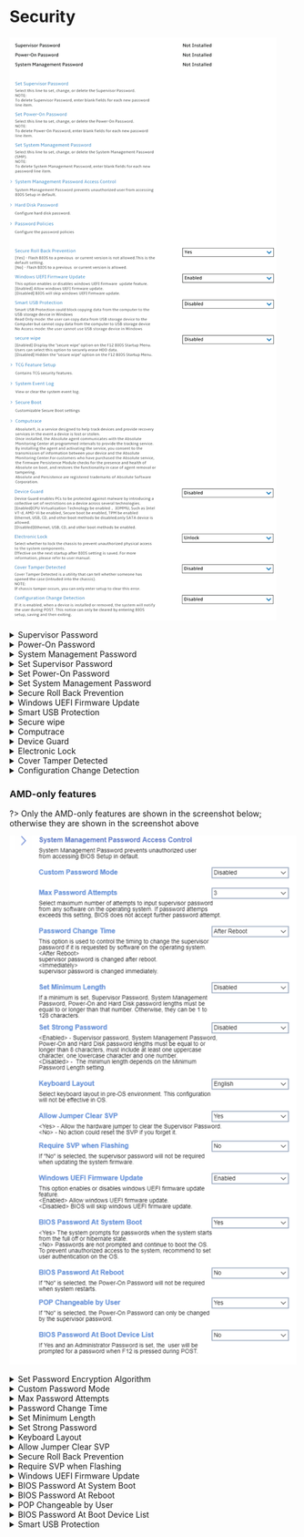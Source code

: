 # Security #
![](./img/security.png)

<details><summary>Supervisor Password</summary>

The supervisor password (SVP) protects the system information stored in UEFI BIOS.

!> When entering the UEFI BIOS menu, enter the correct supervisor password in the window prompted. You also can press Enter to skip the password prompt. However, you cannot change most of the system configuration options in UEFI BIOS.

!> **The supervisor password can be set only through the UEFI BIOS menu**. Once it is in place, then it can be modified Windows Management Instrumentation (WMI) with the Lenovo client-management interface.

If you have set both the supervisor password and power-on password, you can use the supervisor password to access your computer when you turn it on.

!> The supervisor password overrides the power-on password. 

View only.

Shows the current password state.

Possible values:

1.  Not Installed 
2. Installed

| WMI Setting name | Values | SVP / SMP Req'd | AMD/Intel |
|:---|:---|:---|:---|
|  |  |  | Both |
</details>


<details><summary>Power-On Password</summary>

Power-On Password prevents unauthorized users from booting your computer.

View only.

Shows the current password state.

Possible values:

1. Not Installed 
2. Installed

| WMI Setting name | Values | SVP / SMP Req'd | AMD/Intel |
|:---|:---|:---|:---|
|  |  |  | Both |
</details>


<details><summary>System Management Password</summary>

The system management password (SMP) protects the system information stored in UEFI BIOS like a supervisor password, but it has lower authority by default.

?> The system management password can be set through the UEFI BIOS menu or through Windows Management Instrumentation (WMI) with the Lenovo client-management interface. You can enable the system management password to have the same authority as the supervisor password to control security-related features.

View only.

Shows the current password state.

Possible values:

1. Not Installed 
2. Installed

| WMI Setting name | Values | SVP / SMP Req'd | AMD/Intel |
|:---|:---|:---|:---|
|  |  |  | Both |
</details>


<details><summary>Set Supervisor Password</summary>

Set, change or delete the Supervisor Password (SVP).<br>

?> To delete Supervisor Password, enter blank fields for each new password line item.

Parameters:
1. [ Enter New Password ]
2. [ Confirm New Password ]
3. < Actions >:<br>
    a. **Save** – default<br>
    b. Cancel

| WMI Setting name | Values | SVP / SMP Req'd | AMD/Intel |
|:---|:---|:---|:---|
|  |  |  | Both |
</details>


<details><summary>Set Power-On Password</summary>
Set, change or delete the Power-On Password.

?> To delete Power-On Password, enter blank fields for each new password line item.

<!-- TODO: confirm parameters -->

Parameters:
1. [ Enter New Password ]
2. [ Confirm New Password ]
3. < Actions >:<br>
    a. **Save** – default<br>
    b. Cancel

| WMI Setting name | Values | SVP / SMP Req'd | AMD/Intel |
|:---|:---|:---|:---|
|  |  |  | Both |
</details>


<details><summary>Set System Management Password</summary>

Set, change or delete the System Management Password (SMP).

?> To delete System Management Password, enter blank fields for each new password line item.

<!-- TODO: confirm parameters -->

Parameters:
1. [ Enter New Password ]
2. [ Confirm New Password ]
3. < Actions >:<br>
    a. **Save** – default<br>
    b. Cancel

| WMI Setting name | Values | SVP / SMP Req'd | AMD/Intel |
|:---|:---|:---|:---|
|  |  |  | Both |
</details>


<details><summary>Secure Roll Back Prevention</summary>

Whether to prevent Flashing the BIOS to a previous or current version.

Options:

1. **Yes** (prevent) – Default.
2. No (allow).

| WMI Setting name | Values | SVP / SMP Req'd | AMD/Intel |
|:---|:---|:---|:---|
| SecureRollBackPrevention | No, Yes | yes | Both |
</details>


<details><summary>Windows UEFI Firmware Update</summary>

Options:

1. **Enabled** – allow windows UEFI firmware update. Default.
2. Disabled – BIOS will skip windows UEFI firmware update.

| WMI Setting name | Values | SVP / SMP Req'd | AMD/Intel |
|:---|:---|:---|:---|
| WindowsUEFIFirmwareUpdate | Disabled, Enabled | yes | Both |
</details>


<details><summary>Smart USB Protection</summary>

Smart USB Protection blocks copying data from the computer to the USB storage device in windows.<br>

Options:

1. **Disabled** – the user can copy data from and to USB storage device. Default. 
2. Read Only – the user can copy data from USB storage device to the Computer but not from the computer to USB storage device.
3. No Access – the user cannot use USB storage device in OS.

| WMI Setting name | Values | SVP / SMP Req'd | AMD/Intel |
|:---|:---|:---|:---|
| SmartUSBProtection | Disabled, Read Only, No Access | yes | Both |
</details>


<details><summary>Secure wipe</summary>

Whether to display the `secure wipe` option on the F12 BIOS Startup Menu. Users can select this option to securely erase HDD data.

Options:

1. Enabled. 
2. **Disabled** – Default. 

| WMI Setting name | Values | SVP / SMP Req'd | AMD/Intel |
|:---|:---|:---|:---|
| securewipe | Disabled, Enabled | yes | Intel |
</details>


<details><summary>Computrace</summary>

Settings for Absolute Persistence Module.

?> Absolute(c) is a service designed to help track devices and provide recovery services in the event a device is lost or stolen. Once installed, the Absolute agent communicates with the Absolute Monitoring Center and programmed intervals to provide the tracking service. By installing the agent and activating the service, you consent to the transmission of information between your device and the Absolute Monitoring Center. For customers who have purchased the Absolute service, the firmware Persistence Module checks for the presence and health of Absolute on boot, and restores the functionality in case of agent removal or tampering. Absolute and Persistence are registered trademarks of Absolute Software Corporation.

![](./img/computrace.png)

<details><summary>Absolute Persistence Version</summary>

View only. 

| WMI Setting name | Values | SVP / SMP Req'd | AMD/Intel |
|:---|:---|:---|:---|
|  |  |  | Both |
</details>

<details><summary>Absolute Persistence Module</summary>

Whether to enable the firmware Persistence Module of the optional service from Absolute.<br>

Options:

1.	**Enabled** – Default. 
2.	Disabled.
3.	Permanently Disabled. 

!> Selecting `Permanently Disabled` requires additional confirmation, because if Computrace activation is permanently disabled, then you can never enable it again. <br> More information on the official site of [Absolute Software Corporation](https://www.absolute.com/partners/device-manufacturers/lenovo/).

| WMI Setting name | Values | SVP / SMP Req'd | AMD/Intel |
|:---|:---|:---|:---|
| AbsolutePersistenceModule | Disabled, Enabled, Permanently Disabled | yes | Both |
</details>

</details>


<details><summary>Device Guard</summary>

Device Guard enables PCs to be protected against malware by introducing a collective set of restrictions on a device across several technologies. <br>

Options:

1. Enabled – CPU Virtualization Technology to be enabled, IOMMU (Intel Input\Output Memory Management Unit), such as Intel VT-d, AMD-Vi to be enabled, TPM to be enabled. 
Ethernet, USB, CD, and other boot methods to be disabled, only SATA device to be allowed.
2. **Disabled** – Ethernet, USB, CD, and other boot methods to be enabled. Default. 

| WMI Setting name | Values | SVP / SMP Req'd | AMD/Intel |
|:---|:---|:---|:---|
| DeviceGuard | Disabled, Enabled | yes | Both |
</details>


<details><summary>Electronic Lock</summary>

Whether to lock the chassis to prevent unauthorized physical access to the system components.

Options:

1. Lock. 
2. **Unlock** – Default. 

?> The setting is effective on the next startup after BIOS setting is saved. <br /> For more information, please refer to [user manual](https://thinkstation-specs.com/thinkstation/p350-tower/). 

| WMI Setting name | Values | SVP / SMP Req'd | AMD/Intel |
|:---|:---|:---|:---|
| ElectronicLock |  | yes | Both |
</details>

<details><summary>Cover Tamper Detected</summary>

Whether to enable Chassis Intrusion Detection, a utility that can tell whether someone has opened the case (intruded into the chassis).

Options:

1. **Disabled** – Default. 
2. Enabled.

!> If chassis tamper occurs, you must enter setup to clear this error.

| WMI Setting name | Values | SVP / SMP Req'd | AMD/Intel |
|:---|:---|:---|:---|
| CoverTamperDetected | Disabled, Enabled | yes | Both |
</details>


<details><summary>Configuration Change Detection</summary>

Whether the system will notify the user during POST (Power On Self Test), when a device is installed or removed.

!> This notice can only be cleared by entering BIOS setup, saving, and then exiting.

Options:

1. Enabled.
2. **Disabled** – Default.

| WMI Setting name | Values | SVP / SMP Req'd | AMD/Intel |
|:---|:---|:---|:---|
| ConfigurationChangeDetection | Disabled, Enabled | yes | Both |
</details>

### AMD-only features ###

?> Only the AMD-only features are shown in the screenshot below; otherwise they are shown in the screenshot above

![](./img/amd_security.png)

<details><summary>Set Password Encryption Algorithm</summary>

Select the encryption algorithm for BIOS Password.

Options:

1. **SHA-256 Hash** - Default.
1. SM3 Hash

<!-- NO WMI -->

</details>

<details><summary>Custom Password Mode</summary>

<!-- TODO: custom password mode description -->

Options:

1.  **Disabled** - Default.
2.  Enabled.

<!-- NO WMI -->

</details>

<details><summary>Max Password Attempts</summary>

Set maximum number of  supervisor password attempts from any software on the operating system.

!> If password attempts exceeds this, BIOS does not accept further password attempts.

Options:

1. 1
1. **3** - Default.
1. 100
1. Unlimited

<!-- NO WMI -->

</details>

<details><summary>Password Change Time</summary>

When to change the supervisor password if it is requested by software on the operating system.

Options:

1. **After Reboot** - Default.
1. Immediately

<!-- NO WMI -->

</details>

<details><summary>Set Minimum Length</summary>

If a minimum is set, Supervisor Password, System Management Password, Power-On and Hard Disk password lengths must be equal to or longer than that number. Otherwise, they can be 1 to 128 characters.

Options:

1. **Disabled** - Default.
1. 4 Characters
1. 5 Characters
1. 6 Characters
1. 7 Characters
1. 8 Characters
1. 9 Characters
1. 10 Characters
1. 11 Characters
1. 12 Characters

| WMI Setting name | Values | SVP or SMP Req'd | AMD/Intel |
|:---|:---|:---|:---|
| SetMinimumLength | Disable, 4 Characters, 5 Characters, 6 Characters, 7 Characters, 8 Characters, 9 Characters, 10 Characters, 11 Characters, 12 Characters | yes | both |

</details>

<details><summary>Set Strong Password</summary>

!> Affects: <br> - Supervisor Password <br> - System Management Password <br> - Power-On password <br> - Hard Disk password

?> For a strong password, length must <br> - be equal to or more than 8 characters <br> - include at least one uppercase character, one lowercase character and one number.

?> Otherwise, minimum length depends on the minimum password length setting.

Options:

1.  **Disabled** - Default.
2.  Enabled.

| WMI Setting name | Values | SVP or SMP Req'd | AMD/Intel |
|:---|:---|:---|:---|
| SetStrongPassword | Disable, Enable | yes | both |

</details>

<details><summary>Keyboard Layout</summary>

Select keyboard layout in pre-OS environment. Does not affect OS.

Options:

1.  **Disabled** - Default.
2.  Enabled.

| WMI Setting name | Values | SVP or SMP Req'd | AMD/Intel |
|:---|:---|:---|:---|
| KeyboardLayout | English, French, German, Chinese | yes | both |

</details>

<details><summary>Allow Jumper Clear SVP</summary>

Whether to allow the hardware jumper to clear the Supervisor Password.

!> No action can reset the SVP if you forget it.

Options:

1. **Yes** - Default.
1. No

| WMI Setting name | Values | SVP or SMP Req'd | AMD/Intel |
|:---|:---|:---|:---|
| AllowJumperClearSVP | No, Yes | yes | both |

</details>

<details><summary>Secure Roll Back Prevention</summary>

Whether flashing BIOS to a previous or current version is prevented.

Options:

1. **Yes** - Default.
1. No

| WMI Setting name | Values | SVP or SMP Req'd | AMD/Intel |
|:---|:---|:---|:---|
| SecureRollBackPrevention | No, Yes | yes | both |

</details>

<details><summary>Require SVP when Flashing</summary>

Whether the supervisor password is required when updating the system firmware.

Options:

1.  **Disabled** - Default.
2.  Enabled.

| WMI Setting name | Values | SVP or SMP Req'd | AMD/Intel |
|:---|:---|:---|:---|
| RequireSVPwhenFlashing | No, Yes | yes | both |

</details>

<details><summary>Windows UEFI Firmware Update</summary>

Whether to allow windows UEFI firmware update.

Options:

1.  **Enabled** - Default.
2.  Disabled.

| WMI Setting name | Values | SVP or SMP Req'd | AMD/Intel |
|:---|:---|:---|:---|
| WindowsUEFIFirmwareUpdate | Disable, Enable | yes | both |

</details>

<details><summary>BIOS Password At System Boot</summary>

Whether to prompt for passwords when the system starts from the full off or hibernate state.

!> To prevent unauthorized access to the system, we recommend setting user authentication on the OS.

Options:

1. **Yes** - Default.
1. No

| WMI Setting name | Values | SVP or SMP Req'd | AMD/Intel |
|:---|:---|:---|:---|
| BIOSPasswordAtSystemBoot | No, Yes | yes | both |

</details>

<details><summary>BIOS Password At Reboot</summary>

Whether the Power-On Password is required when system restarts.

Options:

1.  **No** - Default.
2.  Yes.

| WMI Setting name | Values | SVP or SMP Req'd | AMD/Intel |
|:---|:---|:---|:---|
| BIOSPasswordAtReboot | No, Yes | yes | both |

</details>

<details><summary>POP Changeable by User</summary>

If "No" is selected, the Power-On Password can only be changed by the supervisor password..

Options:

1.  **Yes** - Default.
2.  No.

| WMI Setting name | Values | SVP or SMP Req'd | AMD/Intel |
|:---|:---|:---|:---|
| POPChangeablebyUser | No, Yes | yes | AMD |

</details>

<details><summary>BIOS Password At Boot Device List</summary>

Whether the user is prompted for a password when F12 is pressed during POST.

!> A supervisor password must be set.

Options:

1.  **No** - Default.
2.  Yes.

| WMI Setting name | Values | SVP or SMP Req'd | AMD/Intel |
|:---|:---|:---|:---|
| BIOSPasswordAtBootDeviceList | No, Yes | yes | both |

</details>

<details><summary>Smart USB Protection</summary>

Blocks copying data from the computer to the USB storage device in Windows.


Options:

1. **Disabled** - Default. 
1. Read Only - user can copy data from USB storage device to the computer, but cannot copy data from the computer to USB storage device.
1. No Access - user cannot use USB storage device in Windows.

| WMI Setting name | Values | SVP or SMP Req'd | AMD/Intel |
|:---|:---|:---|:---|
| SmartUSBProtection | Disable, Read Only, No Access | yes | both |

</details>
